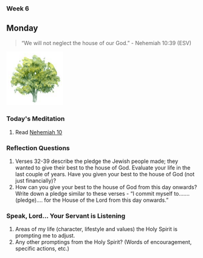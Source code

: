 ### Week 6

## Monday

>  “We will not neglect the house of our God.” - Nehemiah 10:39 (ESV)

<img src="/assets/img/tree.png" style="width: 150px">

### Today's Meditation
1. Read <a href="https://www.biblegateway.com/passage/?search=Nehemiah+10&version=ESV" target="_blank">Nehemiah 10</a>


### Reflection Questions
1. Verses 32-39 describe the pledge the Jewish people made; they wanted to give their best to the house of God. Evaluate your life in the last couple of years. Have you given your best to the house of God (not just financially)?
2. How can you give your best to the house of God from this day onwards? Write down a pledge similar to these verses - “I commit myself to……. (pledge)…. for the House of the Lord from this day onwards.”


### Speak, Lord... Your Servant is Listening
1. Areas of my life (character, lifestyle and values) the Holy Spirit is prompting me to adjust.
2. Any other promptings from the Holy Spirit? (Words of encouragement, specific actions, etc.)